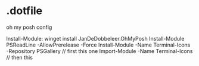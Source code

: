 # .dotfile
oh my posh config

Install-Module:
winget install JanDeDobbeleer.OhMyPosh
Install-Module PSReadLine -AllowPrerelease -Force
Install-Module -Name Terminal-Icons -Repository PSGallery // first this one
Import-Module -Name Terminal-Icons // then this
